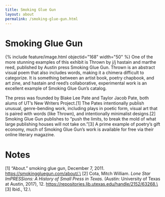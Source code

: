 ```yaml
---
title: Smoking Glue Gun
layout: about
permalink: /smoking-glue-gun.html
---
```

# Smoking Glue Gun

{% include feature/image.html objectid="168" width="50" %}
One of the more stunning examples of this exhibit is Thrown by j/j hastain and marthe reed, published by Austin press Smoking Glue Gun. Thrown is an abstract visual poem that also includes words, making it a chimera difficult to categorize. It is something between an artist book, poetry chapbook, and art zine, and hastain and reed’s collaborative, experimental work is an excellent example of Smoking Glue Gun’s catalog.

The press was founded by Blake Lee Pate and Taylor Jacob Pate, both alums of UT’s New Writers Project.[1] The Pates intentionally publish unusual, genre-bending work, including plays in poetic form, visual art that is paired with words (like Thrown), and intentionally minimalist designs.[2] Smoking Glue Gun publishes to “push the limits, to break the mold of what large publishing houses will not take on.”[3] A prime example of poetry’s gift economy, much of Smoking Glue Gun’s work is available for free via their online literary magazine.

# Notes
[1] “About.” smoking glue gun, December 7, 2011. https://smokinggluegun.com/about/.\
[2] Cota, Mitch William. _Lone Star ImPRESSions: A History of Small Press in Texas._ (Austin: University of Texas at Austin, 2017), 12. https://repositories.lib.utexas.edu/handle/2152/63268.\
[3] Ibid., 12.\
